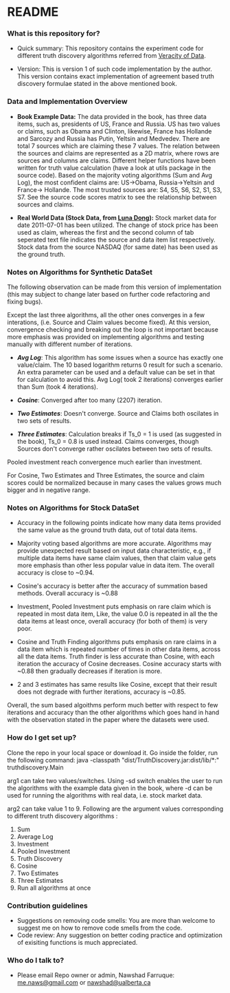 # README #

### What is this repository for? ###

* Quick summary:
This repository contains the experiment code for different truth discovery algorithms referred from [Veracity of Data](https://link.springer.com/book/10.1007/978-3-031-01855-8). 

* Version:
This is version 1 of such code implementation by the author. This version contains exact implementation of agreement based truth discovery formulae stated in the above mentioned book. 

### Data and Implementation Overview ###


* **Book Example Data:** The data provided in the book, has three data items, such as, presidents of US, France and Russia. US has two values or claims, such as Obama and Clinton, likewise, France has Hollande and Sarcozy and Russia has Putin, Yeltsin and Medvedev. There are total 7 sources which are claiming these 7 values. The relation between the sources and claims are represented as a 2D matrix, where rows are sources and columns are claims. Different helper functions have been written for truth value calculation (have a look at utils package in the source code). Based on the majority voting algorithms (Sum and Avg Log), the most confident claims are: US->Obama, Russia->Yeltsin and France-> Hollande. The most trusted sources are: S4, S5, S6, S2, S1, S3, S7. See the source code scores matrix to see the relationship between sources and claims.

* **Real World Data (Stock Data, from [Luna Dong](http://lunadong.com/fusionDataSets.htm)):** Stock market data 
for date 2011-07-01 has been utilized. The change of stock price has been used as claim, whereas the first and the second column of tab seperated text file indicates the source and data item list respectively. Stock data from the source NASDAQ (for same date) has been used as the ground truth. 

### Notes on Algorithms for Synthetic DataSet ###

The following observation can be made from this version of implementation (this may subject to change later based on further code refactoring and fixing bugs). 

Except the last three algorithms, all the other ones converges in a few interations, (i.e. Source and Claim values become fixed). At this version, convergence checking and breaking out the loop is not important because more emphasis was provided on implementing algorithms and testing manually with different number of iterations.

*  ***Avg Log***: This algorithm has some issues when a source has exactly one value/claim. The 10 based logarithm returns 0 result for such a scenario. An extra parameter can be used and a default value can be set in that for calculation to avoid this. Avg Log( took 2 iterations) converges earlier than Sum (took 4 iterations). 

* ***Cosine***: Converged after too many (2207) iteration.

* ***Two Estimates***: Doesn't converge. Source and Claims both oscilates in two sets of results. 

* ***Three Estimates***: Calculation breaks if Ts_0 = 1 is used (as suggested in the book), Ts_0 = 0.8 is used instead. Claims converges, though Sources don't converge rather oscilates between two sets of results.

Pooled investment reach convergence much earlier than investment.

For Cosine, Two Estimates and Three Estimates, the source and claim scores could be normalized because in many cases the values grows much bigger and in negative range. 

### Notes on Algorithms for Stock DataSet ###

* Accuracy in the following points indicate how many data items provided the same value as the ground truth data, out of total data items.

* Majority voting based algorithms are more accurate. Algorithms may provide unexpected result based on input data characteristic, e.g., if multiple data items have same claim values, then that claim
value gets more emphasis than other less popular value in data item. The overall accuracy is close to ~0.94.

* Cosine's accuracy is better after the accuracy of summation based methods. Overall accuracy is ~0.88

* Investment, Pooled Investment puts emphasis on rare claim which is repeated in most data item, 
Like, the value 0.0 is repeated in all the the data items at least once, overall accuracy (for both of them) is very poor. 

* Cosine and Truth Finding algorithms puts emphasis on rare claims in a data item which is repeated
number of times in other data items, across all the data items. Truth finder is less accurate than Cosine, with each iteration the accuracy of Cosine decreases. Cosine accuracy starts with ~0.88 then gradually decreases if iteration is more.

* 2 and 3 estimates has same results like Cosine, except that their result does not degrade with further
iterations, accuracy is ~0.85.

Overall, the sum based algoithms perform much better with respect to few iterations and accuracy than the other algorithms which goes hand in hand with the observation stated in the paper where the datasets were used.

### How do I get set up? ###

Clone the repo in your local space or download it. Go inside the folder, run the following command: java -classpath "dist/TruthDiscovery.jar:dist/lib/*:" truthdiscovery.Main <arg1> <arg2> 

arg1 can take two values/switches. Using -sd switch enables the user to run the algorithms with the example data given in the book, where -d can be used for running the algorithms with real data, i.e. stock market data.

arg2 can take value 1 to 9. Following are the argument values corresponding to different truth discovery algorithms :

1. Sum
2. Average Log
3. Investment
4. Pooled Investment
5. Truth Discovery
6. Cosine
7. Two Estimates
8. Three Estimates
9. Run all algorithms at once


### Contribution guidelines ###

* Suggestions on removing code smells:
You are more than welcome to suggest me on how to remove code smells from the code.
* Code review: 
Any suggestion on better coding practice and optimization of exisiting functions is much appreciated.


### Who do I talk to? ###

* Please email Repo owner or admin, Nawshad Farruque: me.naws@gmail.com or nawshad@ualberta.ca

